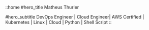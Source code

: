 ::home
#hero_title
Matheus Thurler

#hero_subtitle
DevOps Engineer | Cloud Engineer| AWS Certified | Kubernetes | Linux | Cloud | Python | Shell Script 
::
